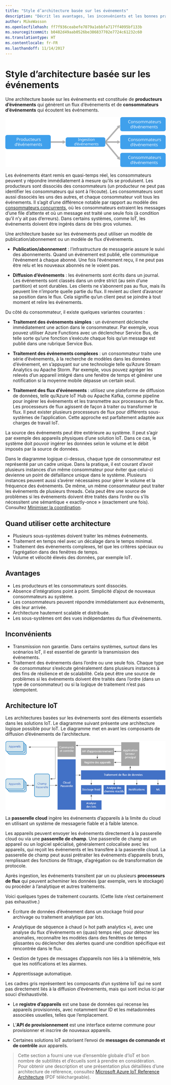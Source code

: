 ```yaml
---
title: "Style d’architecture basée sur les événements"
description: "Décrit les avantages, les inconvénients et les bonnes pratiques pour les architectures basées sur les événements et les architectures IoT sur Azure"
author: MikeWasson
ms.openlocfilehash: ff7f936ceabefe7079a1ebbfa717ff4095bf133b
ms.sourcegitcommit: b0482d49aab0526be386837702e7724c61232c60
ms.translationtype: HT
ms.contentlocale: fr-FR
ms.lasthandoff: 11/14/2017
---
```

# <a name="event-driven-architecture-style"></a>Style d’architecture basée sur les événements

Une architecture basée sur les événements est constituée de **producteurs d’événements** qui génèrent un flux d’événements et de **consommateurs d’événements** qui écoutent les événements. 

![](./images/event-driven.svg)

Les événements étant remis en quasi-temps réel, les consommateurs peuvent y répondre immédiatement à mesure qu’ils se produisent. Les producteurs sont dissociés des consommateurs (un producteur ne peut pas identifier les consommateurs qui sont à l’écoute). Les consommateurs sont aussi dissociés les uns des autres, et chaque consommateur voit tous les événements. Il s’agit d’une différence notable par rapport au modèle des [consommateurs concurrents][competing-consumers], où les consommateurs extraient les messages d’une file d’attente et où un message est traité une seule fois (à condition qu’il n’y ait pas d’erreurs). Dans certains systèmes, comme IoT, les événements doivent être ingérés dans de très gros volumes.

Une architecture basée sur les événements peut utiliser un modèle de publication/abonnement ou un modèle de flux d’événements. 

- **Publication/abonnement** : l’infrastructure de messagerie assure le suivi des abonnements. Quand un événement est publié, elle communique l’événement à chaque abonné. Une fois l’événement reçu, il ne peut pas être relu et les nouveaux abonnés ne le voient pas. 

- **Diffusion d’événements** : les événements sont écrits dans un journal. Les événements sont classés dans un ordre strict (au sein d’une partition) et sont durables. Les clients ne s’abonnent pas au flux, mais ils peuvent lire n’importe quelle partie du flux. Il revient au client d’avancer sa position dans le flux. Cela signifie qu’un client peut se joindre à tout moment et relire les événements.

Du côté du consommateur, il existe quelques variantes courantes :

- **Traitement des événements simples** : un événement déclenche immédiatement une action dans le consommateur. Par exemple, vous pouvez utiliser Azure Functions avec un déclencheur Service Bus, de telle sorte qu’une fonction s’exécute chaque fois qu’un message est publié dans une rubrique Service Bus.

- **Traitement des événements complexes** : un consommateur traite une série d’événements, à la recherche de modèles dans les données d’événement, en s’appuyant sur une technologie telle qu’Azure Stream Analytics ou Apache Storm. Par exemple, vous pouvez agréger les relevés d’un appareil intégré dans une fenêtre de temps et générer une notification si la moyenne mobile dépasse un certain seuil. 

- **Traitement des flux d’événements** : utilisez une plateforme de diffusion de données, telle qu’Azure IoT Hub ou Apache Kafka, comme pipeline pour ingérer les événements et les transmettre aux processeurs de flux. Les processeurs de flux agissent de façon à traiter ou transformer le flux. Il peut exister plusieurs processeurs de flux pour différents sous-systèmes de l’application. Cette approche est parfaitement adaptée aux charges de travail IoT.

La source des événements peut être extérieure au système. Il peut s’agir par exemple des appareils physiques d’une solution IoT. Dans ce cas, le système doit pouvoir ingérer les données selon le volume et le débit imposés par la source de données.

Dans le diagramme logique ci-dessus, chaque type de consommateur est représenté par un cadre unique. Dans la pratique, il est courant d’avoir plusieurs instances d’un même consommateur pour éviter que celui-ci devienne un point de défaillance unique dans le système. Plusieurs instances peuvent aussi s’avérer nécessaires pour gérer le volume et la fréquence des événements. De même, un même consommateur peut traiter les événements de plusieurs threads. Cela peut être une source de problèmes si les événements doivent être traités dans l’ordre ou s’ils nécessitent une sémantique « exactly-once » (exactement une fois). Consultez [Minimiser la coordination][minimize-coordination]. 

## <a name="when-to-use-this-architecture"></a>Quand utiliser cette architecture

- Plusieurs sous-systèmes doivent traiter les mêmes événements. 
- Traitement en temps réel avec un décalage dans le temps minimal.
- Traitement des événements complexes, tel que les critères spéciaux ou l’agrégation dans des fenêtres de temps.
- Volume et vélocité élevés des données, par exemple IoT.

## <a name="benefits"></a>Avantages

- Les producteurs et les consommateurs sont dissociés.
- Absence d’intégrations point à point. Simplicité d’ajout de nouveaux consommateurs au système.
- Les consommateurs peuvent répondre immédiatement aux événements, dès leur arrivée. 
- Architecture hautement scalable et distribuée. 
- Les sous-systèmes ont des vues indépendantes du flux d’événements.

## <a name="challenges"></a>Inconvénients

- Transmission non garantie. Dans certains systèmes, surtout dans les scénarios IoT, il est essentiel de garantir la transmission des événements.
- Traitement des événements dans l’ordre ou une seule fois. Chaque type de consommateur s’exécute généralement dans plusieurs instances à des fins de résilience et de scalabilité. Cela peut être une source de problèmes si les événements doivent être traités dans l’ordre (dans un type de consommateur) ou si la logique de traitement n’est pas idempotent.

## <a name="iot-architecture"></a>Architecture IoT

Les architectures basées sur les événements sont des éléments essentiels dans les solutions IoT. Le diagramme suivant présente une architecture logique possible pour IoT. Le diagramme met en avant les composants de diffusion d’événements de l’architecture.

![](./images/iot.png)

La **passerelle cloud** ingère les événements d’appareils à la limite du cloud en utilisant un système de messagerie fiable et à faible latence.

Les appareils peuvent envoyer les événements directement à la passerelle cloud ou via une **passerelle de champ**. Une passerelle de champ est un appareil ou un logiciel spécialisé, généralement colocalisée avec les appareils, qui reçoit les événements et les transfère à la passerelle cloud. La passerelle de champ peut aussi prétraiter les événements d’appareils bruts, remplissant des fonctions de filtrage, d’agrégation ou de transformation de protocole.

Après ingestion, les événements transitent par un ou plusieurs **processeurs de flux** qui peuvent acheminer les données (par exemple, vers le stockage) ou procéder à l’analytique et autres traitements.

Voici quelques types de traitement courants. (Cette liste n’est certainement pas exhaustive.)

- Écriture de données d’événement dans un stockage froid pour archivage ou traitement analytique par lots.

- Analytique de séquence à chaud (« hot path analytics »), avec une analyse du flux d’événements en (quasi) temps réel, pour détecter les anomalies, reconnaître les modèles dans des fenêtres de temps glissantes ou déclencher des alertes quand une condition spécifique est rencontrée dans le flux. 

- Gestion de types de messages d’appareils non liés à la télémétrie, tels que les notifications et les alarmes. 

- Apprentissage automatique.

Les cadres gris représentent les composants d’un système IoT qui ne sont pas directement liés à la diffusion d’événements, mais qui sont inclus ici par souci d’exhaustivité.

- Le **registre d’appareils** est une base de données qui recense les appareils provisionnés, avec notamment leur ID et les métadonnées associées usuelles, telles que l’emplacement.

- L’**API de provisionnement** est une interface externe commune pour provisionner et inscrire de nouveaux appareils.

- Certaines solutions IoT autorisent l’envoi de **messages de commande et de contrôle** aux appareils.

> Cette section a fourni une vue d’ensemble globale d’IoT et bon nombre de subtilités et d’écueils sont à prendre en considération. Pour obtenir une description et une présentation plus détaillées d’une architecture de référence, consultez [Microsoft Azure IoT Reference Architecture][iot-ref-arch] (PDF téléchargeable).

 <!-- links -->

[competing-consumers]: ../../patterns/competing-consumers.md
[iot-ref-arch]: https://azure.microsoft.com/en-us/updates/microsoft-azure-iot-reference-architecture-available/
[minimize-coordination]: ../design-principles/minimize-coordination.md


